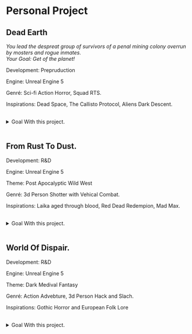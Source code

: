 <body>
  <h1> Personal Project </h1>
  
  <h2> Dead Earth </h2>
      <p> <em>
        You lead the despreat group of survivors of a penal mining colony overrun by mosters and rogue inmates. <br>
        Your Goal: Get of the planet!
      </em> </p>
      <p> Development: Prepruduction </p>
      <p> Engine: Unreal Engine 5 </p>
      <p> Genré: Sci-fi Action Horror, Squad RTS. </p>
      <p> Inspirations: Dead Space, The Callisto Protocol, Aliens Dark Descent. </p>
    <br>
      
  <details>
    <summary> Goal With this project. </summary>
        <em>
          <p> </p>
          <p> - Deepen my understanding of how Unreals Engine works. </p>
          <p> - Explore combining Blueprint and C++ and which is better for certain tasks. </p>
          <p> - Develup moduar systems that I can use in my future project to cut down on development time. </p>
          <p> - Deepen my understanding of how AI works in games and learn how to make it with diffrent systems.</p>
          <p> - Make a System that lets me quickly pieces together rooms and how to automate it if needed. </p>
          <!-- <p> -  Make my own 3d assets for Environment, Characters and Animations. </p> -->
        </em>
  </details>
  <br>
    
  <h2> From Rust To Dust. </h2>
      <p> Development: R&D </p>
      <p> Engine: Unreal Engine 5 </p>
      <p> Theme: Post Apocalyptic Wild West </p>
      <p> Genré: 3d Person Shotter with Vehical Combat. </p>
      <p> Inspirations: Laika aged through blood, Red Dead Redempion, Mad Max. </p>
    <br>
      
  <details>
    <summary> Goal With this project. </summary>
      <em>
        <p> </p>
        <p> - Make as much of the project in C++ as possible. </p>
        <p> - Deepen my understanding of how Story, Music, SFX and Ambience can be used to effect on tone and feeling of a game. </p>
        <p> - Explore/Implument Inverse Kinematics for character and vehicles </p>
      </em>
  </details>
  <br>
  
  <h2> World Of Dispair. </h2>
      <p> Development: R&D </p>
      <p> Engine: Unreal Engine 5 </p>
      <p> Theme: Dark Medival Fantasy </p>
      <p> Genré: Action Advebture, 3d Person Hack and Slach. </p>
      <p> Inspirations: Gothic Horror and European Folk Lore </p>
    <br>
      
  <details>
    <summary> Goal With this project. </summary>
      <p> </p>
      <p> <em> Make a Epic Game </em> &#128513; </p>
  </details>
  <br>

  <!--
      
  <br>
  <br>
  <p> <em> This is a example of a dropdown for code </em> </p>
  
  <details>
    <summary></summary>
    <pre>  Code  <br></pre>
  </details>
<body/>

style='font-size:300px;'
-->
